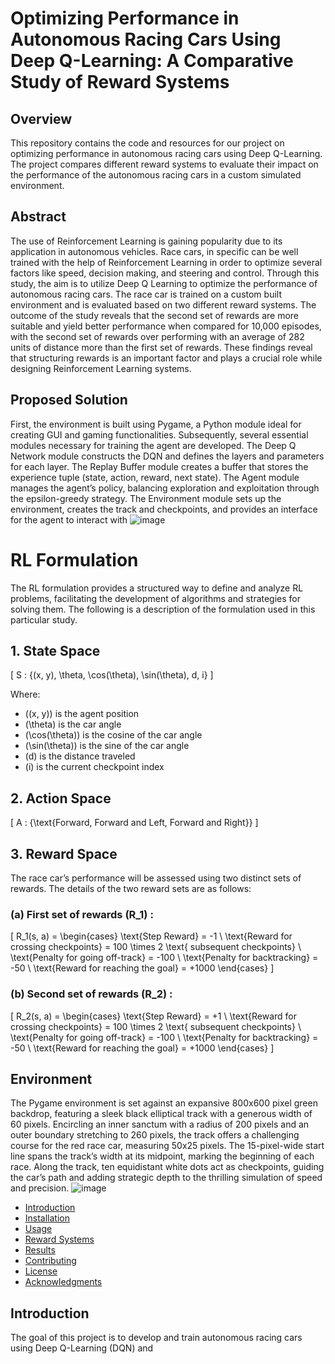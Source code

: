 # Optimizing Performance in Autonomous Racing Cars Using Deep Q-Learning: A Comparative Study of Reward Systems

## Overview

This repository contains the code and resources for our project on optimizing performance in autonomous racing cars using Deep Q-Learning. The project compares different reward systems to evaluate their impact on the performance of the autonomous racing cars in a custom simulated environment.

## Abstract
The use of Reinforcement Learning is gaining popularity due to its application in
autonomous vehicles. Race cars, in specific can be well trained with the help of
Reinforcement Learning in order to optimize several factors like speed, decision
making, and steering and control. Through this study, the aim is to utilize Deep
Q Learning to optimize the performance of autonomous racing cars. The race
car is trained on a custom built environment and is evaluated based on two
different reward systems. The outcome of the study reveals that the second set
of rewards are more suitable and yield better performance when compared for
10,000 episodes, with the second set of rewards over performing with an average
of 282 units of distance more than the first set of rewards. These findings reveal
that structuring rewards is an important factor and plays a crucial role while
designing Reinforcement Learning systems.

## Proposed Solution
First, the environment is
built using Pygame, a Python module ideal for creating GUI and gaming functionalities. Subsequently, several essential modules necessary for training the agent are
developed. The Deep Q Network module constructs the DQN and defines the layers
and parameters for each layer. The Replay Buffer module creates a buffer that stores
the experience tuple (state, action, reward, next state). The Agent module manages
the agent’s policy, balancing exploration and exploitation through the epsilon-greedy
strategy. The Environment module sets up the environment, creates the track and
checkpoints, and provides an interface for the agent to interact with
![image](https://github.com/user-attachments/assets/f1915be2-f216-413c-a35e-476b7e51dd56)

# RL Formulation

The RL formulation provides a structured way to define and analyze RL problems, facilitating the development of algorithms and strategies for solving them. The following is a description of the formulation used in this particular study.

## 1. State Space
\[ S : \{(x, y), \theta, \cos(\theta), \sin(\theta), d, i\} \]

Where:
- \((x, y)\) is the agent position
- \(\theta\) is the car angle
- \(\cos(\theta)\) is the cosine of the car angle
- \(\sin(\theta)\) is the sine of the car angle
- \(d\) is the distance traveled
- \(i\) is the current checkpoint index

## 2. Action Space
\[ A : \{\text{Forward, Forward and Left, Forward and Right}\} \]

## 3. Reward Space
The race car’s performance will be assessed using two distinct sets of rewards. The details of the two reward sets are as follows:

### (a) First set of rewards \(R_1\) :
\[ R_1(s, a) = \begin{cases}
\text{Step Reward} = -1 \\
\text{Reward for crossing checkpoints} = 100 \times 2 \text{ subsequent checkpoints} \\
\text{Penalty for going off-track} = -100 \\
\text{Penalty for backtracking} = -50 \\
\text{Reward for reaching the goal} = +1000
\end{cases} \]

### (b) Second set of rewards \(R_2\) :
\[ R_2(s, a) = \begin{cases}
\text{Step Reward} = +1 \\
\text{Reward for crossing checkpoints} = 100 \times 2 \text{ subsequent checkpoints} \\
\text{Penalty for going off-track} = -100 \\
\text{Penalty for backtracking} = -50 \\
\text{Reward for reaching the goal} = +1000
\end{cases} \]
## Environment
The Pygame environment is set against an expansive 800x600 pixel green backdrop,
featuring a sleek black elliptical track with a generous width of 60 pixels. Encircling
an inner sanctum with a radius of 200 pixels and an outer boundary stretching to
260 pixels, the track offers a challenging course for the red race car, measuring 50x25
pixels. The 15-pixel-wide start line spans the track’s width at its midpoint, marking the
beginning of each race. Along the track, ten equidistant white dots act as checkpoints,
guiding the car’s path and adding strategic depth to the thrilling simulation of speed
and precision.
![image](https://github.com/user-attachments/assets/6ad4f471-2f59-4814-93db-c8d43e54ccbe)


- [Introduction](#introduction)
- [Installation](#installation)
- [Usage](#usage)
- [Reward Systems](#reward-systems)
- [Results](#results)
- [Contributing](#contributing)
- [License](#license)
- [Acknowledgments](#acknowledgments)

## Introduction

The goal of this project is to develop and train autonomous racing cars using Deep Q-Learning (DQN) and

